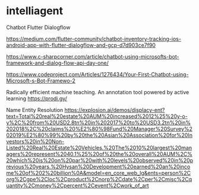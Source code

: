 # intelliagent
Chatbot Flutter Dialogflow

https://medium.com/flutter-community/chatbot-inventory-tracking-ios-android-app-with-flutter-dialogflow-and-gcp-d7d903ce7f90

https://www.c-sharpcorner.com/article/chatbot-using-microsofts-bot-framework-and-dialog-flow-api-day-one/

https://www.codeproject.com/Articles/1276434/Your-First-Chatbot-using-Microsoft-s-Bot-Framewo-2


Radically efficient machine teaching. An annotation tool powered by active learning
https://prodi.gy/ 

Name Entity Resolution
https://explosion.ai/demos/displacy-ent?text=Total%20real%20estate%20AUM%20increased%2012%25%20y-o-y%2C%20from%20USD2.8tn%20in%202017%20to%20USD3.2tn%20in%202018%2C%20claims%20%E2%80%98Fund%20Manager%20Survey%202019%E2%80%99%20by%20the%20Asian%20Association%20for%20Investors%20in%20Non-Listed%20Real%20Estate%20Vehicles.%20The%2010%20largest%20managers%20represent%2040.1%25%20of%20the%20overall%20AUM%2C%20which%20is%20on%20par%20with%20levels%20observed%20in%20previous%20years.%20Hysan%20Development%20earned%20an%20income%20of%202%20billion%0A&model=en_core_web_lg&ents=person%2Corg%2Cgpe%2Cloc%2Cproduct%2Cnorp%2Cdate%2Cper%2Cmisc%2Cquantity%2Cmoney%2Cpercent%2Cevent%2Cwork_of_art 
